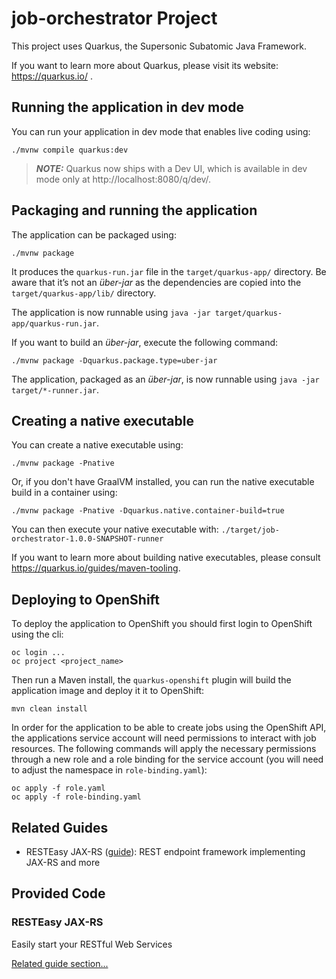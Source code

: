# job-orchestrator Project

This project uses Quarkus, the Supersonic Subatomic Java Framework.

If you want to learn more about Quarkus, please visit its website: https://quarkus.io/ .

## Running the application in dev mode

You can run your application in dev mode that enables live coding using:
```shell script
./mvnw compile quarkus:dev
```

> **_NOTE:_**  Quarkus now ships with a Dev UI, which is available in dev mode only at http://localhost:8080/q/dev/.

## Packaging and running the application

The application can be packaged using:
```shell script
./mvnw package
```
It produces the `quarkus-run.jar` file in the `target/quarkus-app/` directory.
Be aware that it’s not an _über-jar_ as the dependencies are copied into the `target/quarkus-app/lib/` directory.

The application is now runnable using `java -jar target/quarkus-app/quarkus-run.jar`.

If you want to build an _über-jar_, execute the following command:
```shell script
./mvnw package -Dquarkus.package.type=uber-jar
```

The application, packaged as an _über-jar_, is now runnable using `java -jar target/*-runner.jar`.

## Creating a native executable

You can create a native executable using: 
```shell script
./mvnw package -Pnative
```

Or, if you don't have GraalVM installed, you can run the native executable build in a container using: 
```shell script
./mvnw package -Pnative -Dquarkus.native.container-build=true
```

You can then execute your native executable with: `./target/job-orchestrator-1.0.0-SNAPSHOT-runner`

If you want to learn more about building native executables, please consult https://quarkus.io/guides/maven-tooling.

## Deploying to OpenShift

To deploy the application to OpenShift you should first login to OpenShift using the cli:

```
oc login ...
oc project <project_name>
```

Then run a Maven install, the `quarkus-openshift` plugin will build the application image and deploy it it to OpenShift: 
```
mvn clean install
```

In order for the application to be able to create jobs using the OpenShift API, the applications service account will need permissions to interact with job resources. The following commands will apply the necessary permissions through a new role and a role binding for the service account (you will need to adjust the namespace in `role-binding.yaml`):

```
oc apply -f role.yaml
oc apply -f role-binding.yaml
```

## Related Guides

- RESTEasy JAX-RS ([guide](https://quarkus.io/guides/rest-json)): REST endpoint framework implementing JAX-RS and more

## Provided Code

### RESTEasy JAX-RS

Easily start your RESTful Web Services

[Related guide section...](https://quarkus.io/guides/getting-started#the-jax-rs-resources)
